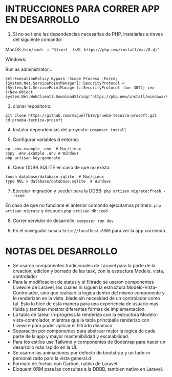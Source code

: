 # INTRUCCIONES PARA CORRER APP EN DESARROLLO

1. Si no se tiene las dependencias necesarias de PHP, instalarlas a traves del siguiente comando: 

MacOS
```/bin/bash -c "$(curl -fsSL https://php.new/install/mac/8.4)"```

Windows:

Run as administrator...
```
Set-ExecutionPolicy Bypass -Scope Process -Force; [System.Net.ServicePointManager]::SecurityProtocol = [System.Net.ServicePointManager]::SecurityProtocol -bor 3072; iex ((New-Object System.Net.WebClient).DownloadString('https://php.new/install/windows/8.4'))
```

3. clonar repositorio: 
```
git clone https://github.com/miguelfb19/prueba-tecnica-prosoft.git
cd prueba-tecnica-prosoft
```
4. Instalar dependencias del proyecto: `composer install`

5. Configurar variables d entorno:
```
cp .env.example .env  # Mac/Linux
copy .env.example .env # Windows
php artisan key:generate
```
6. Crear DDBB SQLITE en caso de que no exista:
```
touch database/database.sqlite  # Mac/Linux
type NUL > database/database.sqlite  # Windows
```
7. Ejecutar migración y seeder para la DDBB: `php artisan migrate:fresh --seed`

En caso de que no funcione el anterior comando ejecutamos primero: `php artisan migrate` y despues `php artisan db:seed` 

8. Correr servidor de desarrollo: `composer run dev`

9. En el navegador busca `http://localhost:8000` para ver la app corriendo.

# NOTAS DEL DESARROLLO

- Se usaron componentes tradicionales de Laravel para la parte de la creacion, edicion y borrado de las task, con la estructura Modelo, vista, controlador
- Para la modificacion de status y el filtrado se usaron componentes Livewire de Laravel, los cuales ni siguen la estructura Modelo-Vista-Controlador, sino que realizan la logica dentro del mismo componente y lo renderizan en la vista .blade sin necesidad de un controlador como tal. Esto lo hice de esta manera para una experiencia de usuario mas fluida y tambien mostrar diferentes formas de implementacion.
- La tabla de tarear in-progress la renderizo con la estructura Modelo-vista-controlador, mientras que la tabla principalla renderizo con Livewire para poder aplicar el filtrado dinamico.
- Separación por componentes para abstraer mejor la logica de cada parte de la app y mayor mantenibilidad y escalabilidad.
- Para los estilos use Tailwind y componentes de Bootstrap para hacer un desarrollo más rapido en la UI.
- Se usaron las animaciones por defecto de bootstrap y un fade-in personalizado para la vista general.d
- Formato de fechas con Carbon, nativo de Laravel.
- Eloquent ORM para las consultas a la DDBB, tambien nativo en Laravel.